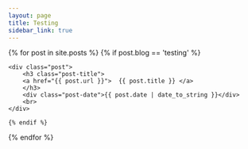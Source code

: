 ```yaml
---
layout: page
title: Testing
sidebar_link: true
---
```


<div class="posts">
{% for post in site.posts %}
    {% if post.blog == 'testing' %}

	<div class="post">
	    <h3 class="post-title">
		<a href="{{ post.url }}">  {{ post.title }} </a>
	    </h3>
	    <div class="post-date">{{ post.date | date_to_string }}</div>
	    <br>
	</div>

    {% endif %}
{% endfor %}
</div>
